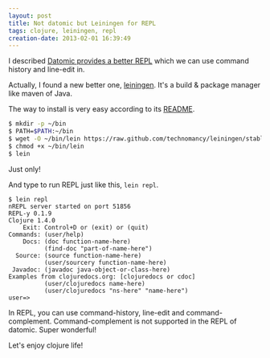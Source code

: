 ```yaml
---
layout: post
title: Not datomic but Leiningen for REPL
tags: clojure, leiningen, repl
creation-date: 2013-02-01 16:39:49
---
```

I described [Datomic provides a better REPL](/2013/01/30/use_datomic_for_clojure_repl.html) which we can use command history and line-edit in.

Actually, I found a new better one, [leiningen][github].
It's a build & package manager like maven of Java.

  [github]: https://github.com/technomancy/leiningen

The way to install is very easy according to its [README][github].

```bash
$ mkdir -p ~/bin
$ PATH=$PATH:~/bin
$ wget -O ~/bin/lein https://raw.github.com/technomancy/leiningen/stable/bin/lein
$ chmod +x ~/bin/lein
$ lein
```

Just only!

And type to run REPL just like this, `lein repl`.

```
$ lein repl
nREPL server started on port 51856
REPL-y 0.1.9
Clojure 1.4.0
    Exit: Control+D or (exit) or (quit)
Commands: (user/help)
    Docs: (doc function-name-here)
          (find-doc "part-of-name-here")
  Source: (source function-name-here)
          (user/sourcery function-name-here)
 Javadoc: (javadoc java-object-or-class-here)
Examples from clojuredocs.org: [clojuredocs or cdoc]
          (user/clojuredocs name-here)
          (user/clojuredocs "ns-here" "name-here")
user=> 
```

In REPL, you can use command-history, line-edit and command-complement.
Command-complement is not supported in the REPL of datomic.
Super wonderful!

Let's enjoy clojure life!
